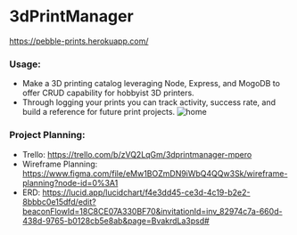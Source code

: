 # 3dPrintManager

https://pebble-prints.herokuapp.com/

### Usage:
- Make a 3D printing catalog leveraging Node, Express, and MogoDB to offer CRUD capability for hobbyist 3D printers.
- Through logging your prints you can track activity, success rate, and build a reference for future print projects.
![home]("https://i.imgur.com/pPepyyz.png")

### Project Planning:
- Trello: https://trello.com/b/zVQ2LqGm/3dprintmanager-mpero
- Wireframe Planning: https://www.figma.com/file/eMw1BOZmDN9iWbQ4QQw3Sk/wireframe-planning?node-id=0%3A1
- ERD: https://lucid.app/lucidchart/f4e3dd45-ce3d-4c19-b2e2-8bbbc0e15dfd/edit?beaconFlowId=18C8CE07A330BF70&invitationId=inv_82974c7a-660d-438d-9765-b0128cb5e8ab&page=BvakrdLa3psd#
